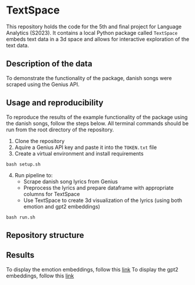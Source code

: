 # TextSpace
This repository holds the code for the 5th and final project for Language Analytics (S2023). It contains a local Python package called `TextSpace` embeds text data in a 3d space and allows for interactive exploration of the text data. 

## Description of the data
To demonstrate the functionality of the package, danish songs were scraped using the Genius API.

## Usage and reproducibility
To reproduce the results of the example functionality of the package using the danish songs, follow the steps below. All terminal commands should be run from the root directory of the repository.

1. Clone the repository
2. Aquire a Genius API key and paste it into the `TOKEN.txt` file
3. Create a virtual environment and install requirements
```
bash setup.sh
```
4. Run pipeline to:
    - Scrape danish song lyrics from Genius
    - Preprocess the lyrics and prepare dataframe with appropriate columns for TextSpace
    - Use TextSpace to create 3d visualization of the lyrics (using both emotion and gpt2 embeddings)
```
bash run.sh
```


## Repository structure


## Results

To display the emotion embeddings, follow this [link]()
To display the gpt2 embeddings, follow this [link]()